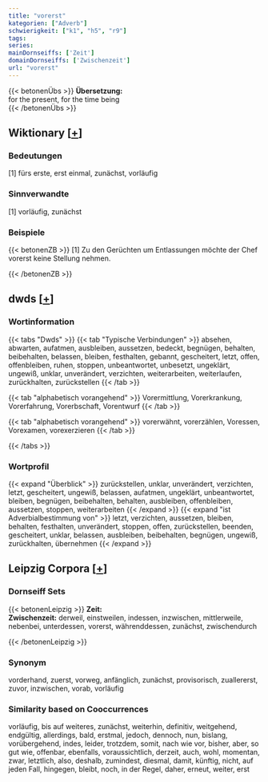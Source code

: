```yaml
---
title: "vorerst"
kategorien: ["Adverb"]
schwierigkeit: ["k1", "h5", "r9"]
tags:
series:
mainDornseiffs: ['Zeit']
domainDornseiffs: ['Zwischenzeit']
url: "vorerst"
---
```


{{< betonenÜbs >}}
**Übersetzung:**  
for the present, for the time being  
{{< /betonenÜbs >}}

## Wiktionary [[+](https://de.wiktionary.org/wiki/vorerst)]

### Bedeutungen
[1] fürs erste, erst einmal, zunächst, vorläufig  

### Sinnverwandte
[1] vorläufig, zunächst  

### Beispiele
{{< betonenZB >}}
[1] Zu den Gerüchten um Entlassungen möchte der Chef vorerst keine Stellung nehmen.  

{{< /betonenZB >}}


## dwds [[+](https://www.dwds.de/wb/vorerst)]

### Wortinformation
{{< tabs "Dwds" >}}
{{< tab "Typische Verbindungen" >}}
absehen, abwarten, aufatmen, ausbleiben, aussetzen, bedeckt, begnügen, behalten, beibehalten, belassen, bleiben, festhalten, gebannt, gescheitert, letzt, offen, offenbleiben, ruhen, stoppen, unbeantwortet, unbesetzt, ungeklärt, ungewiß, unklar, unverändert, verzichten, weiterarbeiten, weiterlaufen, zurückhalten, zurückstellen
{{< /tab >}}

{{< tab "alphabetisch vorangehend" >}}
Vorermittlung, Vorerkrankung, Vorerfahrung, Vorerbschaft, Vorentwurf
{{< /tab >}}

{{< tab "alphabetisch vorangehend" >}}
vorerwähnt, vorerzählen, Voressen, Vorexamen, vorexerzieren
{{< /tab >}}

{{< /tabs >}}

### Wortprofil
{{< expand "Überblick" >}} zurückstellen, unklar, unverändert, verzichten, letzt, gescheitert, ungewiß, belassen, aufatmen, ungeklärt, unbeantwortet, bleiben, begnügen, beibehalten, behalten, ausbleiben, offenbleiben, aussetzen, stoppen, weiterarbeiten {{< /expand >}}
{{< expand "ist Adverbialbestimmung von" >}} letzt, verzichten, aussetzen, bleiben, behalten, festhalten, unverändert, stoppen, offen, zurückstellen, beenden, gescheitert, unklar, belassen, ausbleiben, beibehalten, begnügen, ungewiß, zurückhalten, übernehmen {{< /expand >}}

## Leipzig Corpora [[+](https://corpora.uni-leipzig.de/en/res?word=vorerst&corpusId=deu_newscrawl-public_2018)]

### Dornseiff Sets
{{< betonenLeipzig >}}
**Zeit:**  
**Zwischenzeit:** derweil, einstweilen, indessen, inzwischen, mittlerweile, nebenbei, unterdessen, vorerst, währenddessen, zunächst, zwischendurch  

{{< /betonenLeipzig >}}

### Synonym
vorderhand, zuerst, vorweg, anfänglich, zunächst, provisorisch, zuallererst, zuvor, inzwischen, vorab, vorläufig


### Similarity based on Cooccurrences
vorläufig, bis auf weiteres, zunächst, weiterhin, definitiv, weitgehend, endgültig, allerdings, bald, erstmal, jedoch, dennoch, nun, bislang, vorübergehend, indes, leider, trotzdem, somit, nach wie vor, bisher, aber, so gut wie, offenbar, ebenfalls, voraussichtlich, derzeit, auch, wohl, momentan, zwar, letztlich, also, deshalb, zumindest, diesmal, damit, künftig, nicht, auf jeden Fall, hingegen, bleibt, noch, in der Regel, daher, erneut, weiter, erst

